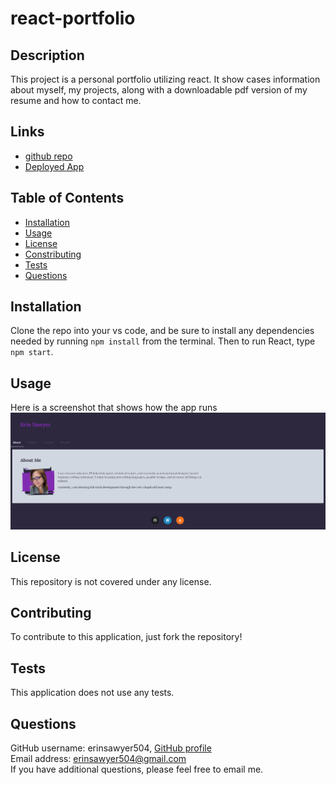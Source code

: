# react-portfolio

## Description
This project is a personal portfolio utilizing react.  It show cases information about myself, my projects, along with a downloadable pdf version of my resume and how to contact me.  

## Links
- [github repo](https://github.com/erinsawyer504/react-portfolio)
- [Deployed App](https://erinsawyer504.github.io/react-portfolio/)

## Table of Contents
- [Installation](#installation)  
- [Usage](#usage)  
- [License](#license)  
- [Constributing](#contributing)  
- [Tests](#tests)  
- [Questions](#questions)

## Installation
Clone the repo into your vs code, and be sure to install any dependencies needed by running `npm install` from the terminal.  Then to run React, type `npm start`.

## Usage
Here is a screenshot that shows how the app runs
![Demo of React Portfolio](https://github.com/erinsawyer504/react-portfolio/blob/main/react-portfolio/src/assets/esawyerportfolio.PNG?raw=true)

## License
This repository is not covered under any license.

## Contributing
To contribute to this application, just fork the repository!

## Tests
This application does not use any tests.

## Questions
GitHub username: erinsawyer504, 
[GitHub profile](https://www.github.com/erinsawyer504)    
Email address: erinsawyer504@gmail.com  
If you have additional questions, please feel free to email me.
